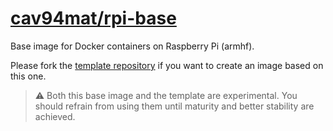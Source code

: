 # [cav94mat/rpi-base](https://hub.docker.com/r/cav94mat/rpi-base/)
Base image for Docker containers on Raspberry Pi (armhf).

Please fork the [template repository](//github.com/cav94mat/docker-rpi-template) if you want to create an image based on this one.

> :warning: Both this base image and the template are experimental. You should refrain from using them until
  maturity and better stability are achieved.
